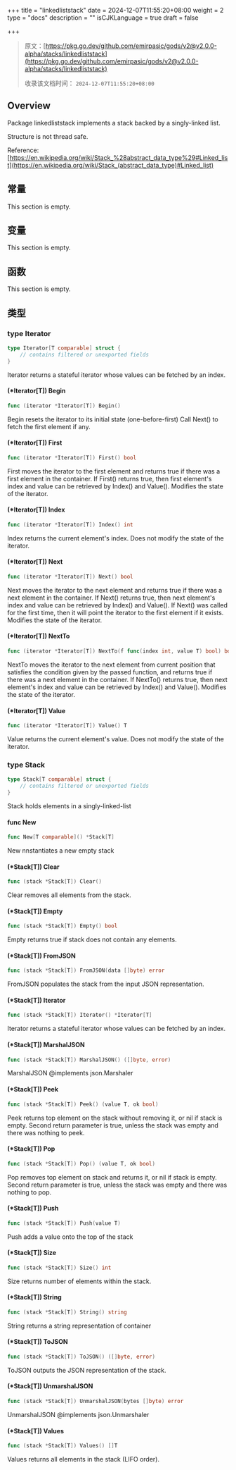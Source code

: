 +++
title = "linkedliststack"
date = 2024-12-07T11:55:20+08:00
weight = 2
type = "docs"
description = ""
isCJKLanguage = true
draft = false

+++

> 原文：[https://pkg.go.dev/github.com/emirpasic/gods/v2@v2.0.0-alpha/stacks/linkedliststack](https://pkg.go.dev/github.com/emirpasic/gods/v2@v2.0.0-alpha/stacks/linkedliststack)
>
> 收录该文档时间： `2024-12-07T11:55:20+08:00`

## Overview 

Package linkedliststack implements a stack backed by a singly-linked list.

Structure is not thread safe.

Reference:[https://en.wikipedia.org/wiki/Stack_%28abstract_data_type%29#Linked_list](https://en.wikipedia.org/wiki/Stack_(abstract_data_type)#Linked_list)

## 常量

This section is empty.

## 变量 

This section is empty.

## 函数 

This section is empty.

## 类型 

### type Iterator 

``` go
type Iterator[T comparable] struct {
	// contains filtered or unexported fields
}
```

Iterator returns a stateful iterator whose values can be fetched by an index.

#### (*Iterator[T]) Begin 

``` go
func (iterator *Iterator[T]) Begin()
```

Begin resets the iterator to its initial state (one-before-first) Call Next() to fetch the first element if any.

#### (*Iterator[T]) First 

``` go
func (iterator *Iterator[T]) First() bool
```

First moves the iterator to the first element and returns true if there was a first element in the container. If First() returns true, then first element's index and value can be retrieved by Index() and Value(). Modifies the state of the iterator.

#### (*Iterator[T]) Index 

``` go
func (iterator *Iterator[T]) Index() int
```

Index returns the current element's index. Does not modify the state of the iterator.

#### (*Iterator[T]) Next 

``` go
func (iterator *Iterator[T]) Next() bool
```

Next moves the iterator to the next element and returns true if there was a next element in the container. If Next() returns true, then next element's index and value can be retrieved by Index() and Value(). If Next() was called for the first time, then it will point the iterator to the first element if it exists. Modifies the state of the iterator.

#### (*Iterator[T]) NextTo 

``` go
func (iterator *Iterator[T]) NextTo(f func(index int, value T) bool) bool
```

NextTo moves the iterator to the next element from current position that satisfies the condition given by the passed function, and returns true if there was a next element in the container. If NextTo() returns true, then next element's index and value can be retrieved by Index() and Value(). Modifies the state of the iterator.

#### (*Iterator[T]) Value 

``` go
func (iterator *Iterator[T]) Value() T
```

Value returns the current element's value. Does not modify the state of the iterator.

### type Stack 

``` go
type Stack[T comparable] struct {
	// contains filtered or unexported fields
}
```

Stack holds elements in a singly-linked-list

#### func New 

``` go
func New[T comparable]() *Stack[T]
```

New nnstantiates a new empty stack

#### (*Stack[T]) Clear 

``` go
func (stack *Stack[T]) Clear()
```

Clear removes all elements from the stack.

#### (*Stack[T]) Empty 

``` go
func (stack *Stack[T]) Empty() bool
```

Empty returns true if stack does not contain any elements.

#### (*Stack[T]) FromJSON 

``` go
func (stack *Stack[T]) FromJSON(data []byte) error
```

FromJSON populates the stack from the input JSON representation.

#### (*Stack[T]) Iterator 

``` go
func (stack *Stack[T]) Iterator() *Iterator[T]
```

Iterator returns a stateful iterator whose values can be fetched by an index.

#### (*Stack[T]) MarshalJSON 

``` go
func (stack *Stack[T]) MarshalJSON() ([]byte, error)
```

MarshalJSON @implements json.Marshaler

#### (*Stack[T]) Peek 

``` go
func (stack *Stack[T]) Peek() (value T, ok bool)
```

Peek returns top element on the stack without removing it, or nil if stack is empty. Second return parameter is true, unless the stack was empty and there was nothing to peek.

#### (*Stack[T]) Pop 

``` go
func (stack *Stack[T]) Pop() (value T, ok bool)
```

Pop removes top element on stack and returns it, or nil if stack is empty. Second return parameter is true, unless the stack was empty and there was nothing to pop.

#### (*Stack[T]) Push 

``` go
func (stack *Stack[T]) Push(value T)
```

Push adds a value onto the top of the stack

#### (*Stack[T]) Size 

``` go
func (stack *Stack[T]) Size() int
```

Size returns number of elements within the stack.

#### (*Stack[T]) String 

``` go
func (stack *Stack[T]) String() string
```

String returns a string representation of container

#### (*Stack[T]) ToJSON 

``` go
func (stack *Stack[T]) ToJSON() ([]byte, error)
```

ToJSON outputs the JSON representation of the stack.

#### (*Stack[T]) UnmarshalJSON 

``` go
func (stack *Stack[T]) UnmarshalJSON(bytes []byte) error
```

UnmarshalJSON @implements json.Unmarshaler

#### (*Stack[T]) Values 

``` go
func (stack *Stack[T]) Values() []T
```

Values returns all elements in the stack (LIFO order).
